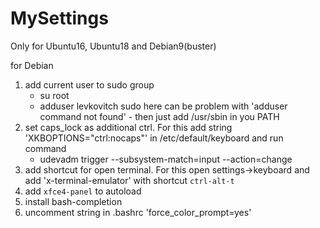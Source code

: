# MySettings

Only for Ubuntu16, Ubuntu18 and Debian9(buster)

for Debian
  1) add current user to sudo group
      - su root
      - adduser levkovitch sudo
     here can be problem with 'adduser command not found' - then just add
     /usr/sbin in you PATH
  2) set caps_lock as additional ctrl. For this add string
     'XKBOPTIONS="ctrl:nocaps"' in /etc/default/keyboard and run command
      - udevadm trigger --subsystem-match=input --action=change
  3) add shortcut for open terminal. For this open settings->keyboard and
     add 'x-terminal-emulator' with shortcut `ctrl-alt-t`
  4) add `xfce4-panel` to autoload
  5) install bash-completion
  6) uncomment string in .bashrc 'force_color_prompt=yes'
